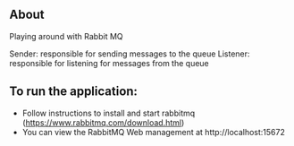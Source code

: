 ## About

Playing around with Rabbit MQ

Sender: responsible for sending messages to the queue
Listener: responsible for listening for messages from the queue


## To run the application:

* Follow instructions to install and start rabbitmq	(https://www.rabbitmq.com/download.html)
* You can view the RabbitMQ Web management at http://localhost:15672
